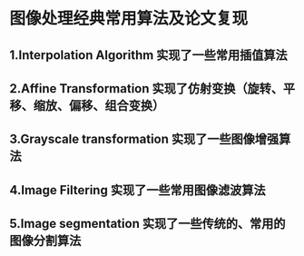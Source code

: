 # 图像处理经典常用算法及论文复现 
## 1.Interpolation Algorithm 实现了一些常用插值算法
## 2.Affine Transformation 实现了仿射变换（旋转、平移、缩放、偏移、组合变换）
## 3.Grayscale transformation 实现了一些图像增强算法
## 4.Image Filtering 实现了一些常用图像滤波算法
## 5.Image segmentation 实现了一些传统的、常用的图像分割算法
